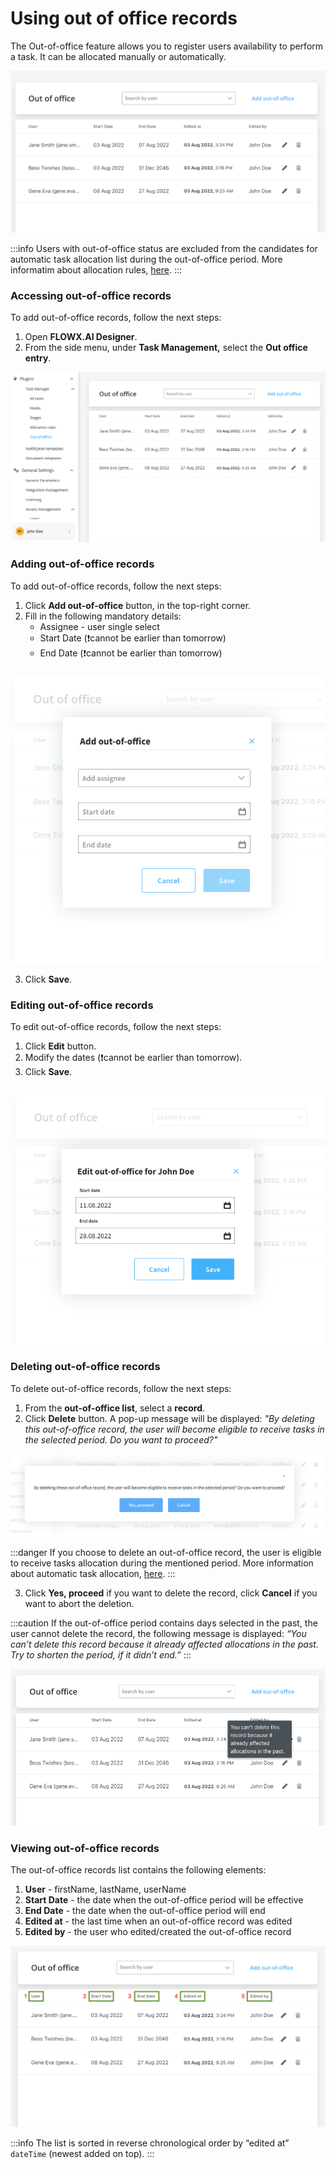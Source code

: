 # Using out of office records

The Out-of-office feature allows you to register users availability to perform a task. It can be allocated manually or automatically.

![](../../../img/out_of_office_records.png)

:::info
Users with out-of-office status are excluded from the candidates for automatic task allocation list during the out-of-office period. More informatim about allocation rules, [here](using-allocation-rules.md).
:::

### Accessing out-of-office records

To add out-of-office records, follow the next steps:

1. Open **FLOWX.AI Designer**.
2. From the side menu, under **Task Management,** select the **Out office entry**.

![](../../../img/access_out_of_office.png)

### Adding out-of-office records

To add out-of-office records, follow the next steps:

1. Click **Add out-of-office** button, in the top-right corner.
2. Fill in the following mandatory details:
   * Assignee - user single select
   * Start Date (:exclamation:cannot be earlier than tomorrow)
   * End Date (:exclamation:cannot be earlier than tomorrow)

![](../../../img/add_out_of_office.png)

3.  Click **Save**.

### Editing out-of-office records

To edit out-of-office records, follow the next steps:

1. Click **Edit** button.
2. Modify the dates (:exclamation:cannot be earlier than tomorrow).
3. Click **Save**.

![](../../../img/edit_out_of_office.png)

### **Deleting out-of-office records**

To delete out-of-office records, follow the next steps:

1. From the **out-of-office list**, select a **record**.
2. Click **Delete** button. A pop-up message will be displayed: _"By deleting this out-of-office record, the user will become eligible to receive tasks in the selected period. Do you want to proceed?"_

![](../../../img/delete_out_of_office.png)

:::danger
If you choose to delete an out-of-office record, the user is eligible to receive tasks allocation during the mentioned period. More information about automatic task allocation, [here](using-allocation-rules.md).
:::

3.  Click **Yes, proceed** if you want to delete the record, click **Cancel** if you want to abort the deletion.

:::caution
If the out-of-office period contains days selected in the past, the user cannot delete the record, the following message is displayed: _“You can’t delete this record because it already affected allocations in the past. Try to shorten the period, if it didn’t end.”_
:::

![](../../../img/cant_delete_ooo.png)

### Viewing out-of-office records

The out-of-office records list contains the following elements:

1. **User** - firstName, lastName, userName
2. **Start Date** - the date when the out-of-office period will be effective
3. **End Date** - the date when the out-of-office period will end
4. **Edited at** - the last time when an out-of-office record was edited
5. **Edited by** - the user who edited/created the out-of-office record

![](../../../img/view_ooo.png)

:::info
The list is sorted in reverse chronological order by “edited at” `dateTime` (newest added on top).
:::